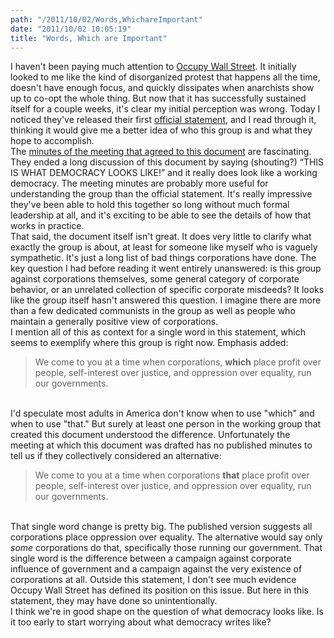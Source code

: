 ```yaml
---
path: "/2011/10/02/Words,WhichareImportant" 
date: "2011/10/02 10:05:19" 
title: "Words, Which are Important" 
---
```

I haven't been paying much attention to <a href="http://en.wikipedia.org/wiki/Occupy_Wall_Street">Occupy Wall Street</a>. It initially looked to me like the kind of disorganized protest that happens all the time, doesn't have enough focus, and quickly dissipates when anarchists show up to co-opt the whole thing. But now that it has successfully sustained itself for a couple weeks, it's clear my initial perception was wrong. Today I noticed they've released their first <a href="http://nycga.cc/2011/09/30/declaration-of-the-occupation-of-new-york-city/">official statement</a>, and I read through it, thinking it would give me a better idea of who this group is and what they hope to accomplish.<br>The <a href="http://nycga.cc/2011/09/29/general-assembly-minutes-929-7pm/">minutes of the meeting that agreed to this document</a> are fascinating. They ended a long discussion of this document by saying (shouting?) <q>THIS IS WHAT DEMOCRACY LOOKS LIKE!</q> and it really does look like a working democracy. The meeting minutes are probably more useful for understanding the group than the official statement. It's really impressive they've been able to hold this together so long without much formal leadership at all, and it's exciting to be able to see the details of how that works in practice.<br>That said, the document itself isn't great. It does very little to clarify what exactly the group is about, at least for someone like myself who is vaguely sympathetic. It's just a long list of bad things corporations have done. The key question I had before reading it went entirely unanswered: is this group against corporations themselves, some general category of corporate behavior, or an unrelated collection of specific corporate misdeeds? It looks like the group itself hasn't answered this question. I imagine there are more than a few dedicated communists in the group as well as people who maintain a generally positive view of corporations.<br>I mention all of this as context for a single word in this statement, which seems to exemplify where this group is right now. Emphasis added:<br><blockquote>We come to you at a time when corporations, <strong>which</strong> place profit over people, self-interest over justice, and oppression over equality, run our governments.</blockquote><br>I'd speculate most adults in America don't know when to use "which" and when to use "that." But surely at least one person in the working group that created this document understood the difference. Unfortunately the meeting at which this document was drafted has no published minutes to tell us if they collectively considered an alternative:<br><blockquote>We come to you at a time when corporations <strong>that</strong> place profit over people, self-interest over justice, and oppression over equality, run our governments.</blockquote><br>That single word change is pretty big. The published version suggests all corporations place oppression over equality. The alternative would say only *some* corporations do that, specifically those running our government. That single word is the difference between a campaign against corporate influence of government and a campaign against the very existence of corporations at all. Outside this statement, I don't see much evidence Occupy Wall Street has defined its position on this issue. But here in this statement, they may have done so unintentionally.<br>I think we're in good shape on the question of what democracy looks like. Is it too early to start worrying about what democracy writes like?